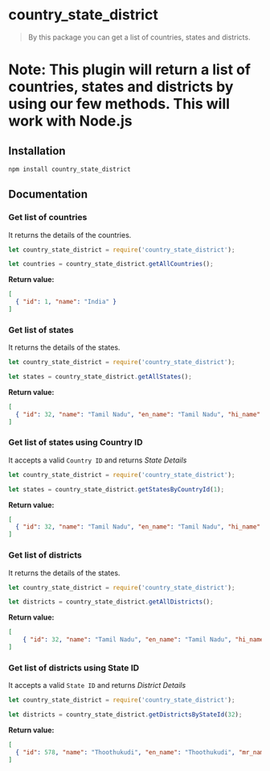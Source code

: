 # country_state_district

> By this package you can get a list of countries, states and districts.



**Note:** This plugin will return a list of countries, states and districts by using our few methods. This will work with Node.js
=======

## Installation

```sh
npm install country_state_district
```

## Documentation

### Get list of countries

It returns the details of the countries.

```js
let country_state_district = require('country_state_district');

let countries = country_state_district.getAllCountries();
```

**Return value:**
```json
[
  { "id": 1, "name": "India" }
]
```

### Get list of states

It returns the details of the states.

```js
let country_state_district = require('country_state_district');

let states = country_state_district.getAllStates();
```

**Return value:**
```json
[
  { "id": 32, "name": "Tamil Nadu", "en_name": "Tamil Nadu", "hi_name": "तमिलनाडु", "mr_name": "तामिळनाडू", "country_id": 1 }
]
```

### Get list of states using Country ID

It accepts a valid `Country ID` and returns _State Details_

```js
let country_state_district = require('country_state_district');

let states = country_state_district.getStatesByCountryId(1);
```

**Return value:**
```json
[
  { "id": 32, "name": "Tamil Nadu", "en_name": "Tamil Nadu", "hi_name": "तमिलनाडु", "mr_name": "तामिळनाडू", "country_id": 1 }
]
```

### Get list of districts

It returns the details of the states.

```js
let country_state_district = require('country_state_district');

let districts = country_state_district.getAllDistricts();
```

**Return value:**
```json
[
    { "id": 32, "name": "Tamil Nadu", "en_name": "Tamil Nadu", "hi_name": "तमिलनाडु", "mr_name": "तामिळनाडू", "country_id": 1 }
]
```

### Get list of districts using State ID

It accepts a valid `State ID` and returns _District Details_

```js
let country_state_district = require('country_state_district');

let districts = country_state_district.getDistrictsByStateId(32);
```

**Return value:**
```json
[
  { "id": 578, "name": "Thoothukudi", "en_name": "Thoothukudi", "mr_name": "थुथुकुडी", "hi_name": "थुथुकुडी", "state_id": 32 }
]
```
